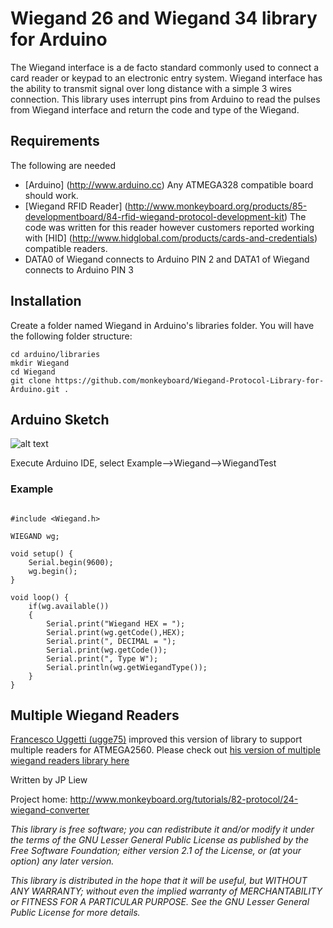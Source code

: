 # Wiegand 26 and Wiegand 34 library for Arduino

The Wiegand interface is a de facto standard commonly used to connect a card reader or keypad to an electronic entry system. Wiegand interface has the ability to transmit signal over long distance with a simple 3 wires connection. This library uses interrupt pins from Arduino to read the pulses from Wiegand interface and return the code and type of the Wiegand.

## Requirements

The following are needed 

* [Arduino] (http://www.arduino.cc) Any ATMEGA328 compatible board should work.
* [Wiegand RFID Reader] (http://www.monkeyboard.org/products/85-developmentboard/84-rfid-wiegand-protocol-development-kit) The code was written for this reader however customers reported working with [HID] (http://www.hidglobal.com/products/cards-and-credentials) compatible readers.
* DATA0 of Wiegand connects to Arduino PIN 2 and DATA1 of Wiegand connects to Arduino PIN 3

## Installation 

Create a folder named Wiegand in Arduino's libraries folder.  You will have the following folder structure:

	cd arduino/libraries
	mkdir Wiegand
	cd Wiegand
	git clone https://github.com/monkeyboard/Wiegand-Protocol-Library-for-Arduino.git .

## Arduino Sketch

![alt text](http://www.monkeyboard.org/images/tutorials/wiegand/wiegand_arduino.png "RFID Reader to Arduino connection diagram")


Execute Arduino IDE, select Example-->Wiegand-->WiegandTest

### Example
<pre><code>
#include &lt;Wiegand.h&gt;

WIEGAND wg;

void setup() {
	Serial.begin(9600);  
	wg.begin();
}

void loop() {
	if(wg.available())
	{
		Serial.print("Wiegand HEX = ");
		Serial.print(wg.getCode(),HEX);
		Serial.print(", DECIMAL = ");
		Serial.print(wg.getCode());
		Serial.print(", Type W");
		Serial.println(wg.getWiegandType());    
	}
}
</code></pre>

## Multiple Wiegand Readers
[Francesco Uggetti (ugge75)](https://github.com/ugge75) improved this version of library to support multiple readers for ATMEGA2560.  Please check out [his version of multiple wiegand readers library here](https://github.com/ugge75)


Written by JP Liew

Project home: http://www.monkeyboard.org/tutorials/82-protocol/24-wiegand-converter

*This library is free software; you can redistribute it and/or modify it under the terms of the GNU Lesser General Public License as published by the Free Software Foundation; either version 2.1 of the License, or (at your option) any later version.*

*This library is distributed in the hope that it will be useful, but WITHOUT ANY WARRANTY; without even the implied warranty of MERCHANTABILITY or FITNESS FOR A PARTICULAR PURPOSE.  See the GNU Lesser General Public License for more details.*